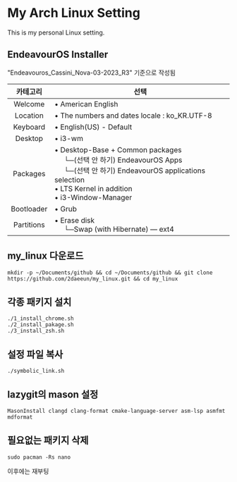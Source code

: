 # My Arch Linux Setting
This is my personal Linux setting.

## EndeavourOS Installer
"Endeavouros_Cassini_Nova-03-2023_R3" 기준으로 작성됨

|카테고리|<center>선택</center>|
|:---:|---|
| Welcome | • American English |
| Location | • The numbers and dates locale : ko_KR.UTF-8 |
| Keyboard | • English(US) - Default |
| Desktop | • i3-wm |
| Packages | • Desktop-Base + Common packages </br> &nbsp;&nbsp;&nbsp;&nbsp;&nbsp;└─(선택 안 하기) EndeavourOS Apps </br> &nbsp;&nbsp;&nbsp;&nbsp;&nbsp;└─(선택 안 하기) EndeavourOS applications selection </br>• LTS Kernel in addition </br> • i3-Window-Manager|
| Bootloader | • Grub |
| Partitions | • Erase disk </br> &nbsp;&nbsp;&nbsp;&nbsp;&nbsp;└─Swap (with Hibernate) ― ext4|


## my_linux 다운로드
```
mkdir -p ~/Documents/github && cd ~/Documents/github && git clone https://github.com/2daeeun/my_linux.git && cd my_linux
```

## 각종 패키지 설치
```
./1_install_chrome.sh
./2_install_pakage.sh
./3_install_zsh.sh
```

## 설정 파일 복사
```
./symbolic_link.sh
```

## lazygit의 mason 설정
```
MasonInstall clangd clang-format cmake-language-server asm-lsp asmfmt mdformat
```

## 필요없는 패키지 삭제
```
sudo pacman -Rs nano
```

이후에는 재부팅
